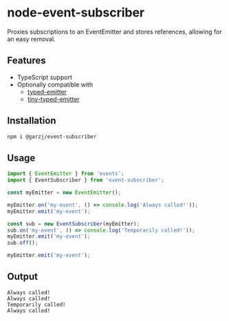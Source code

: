 # node-event-subscriber

Proxies subscriptions to an EventEmitter and stores references, allowing for an easy removal.

## Features

- TypeScript support
- Optionally compatible with
  - [typed-emitter](https://github.com/binier/tiny-typed-emitter)
  - [tiny-typed-emitter](https://github.com/binier/tiny-typed-emitter)

## Installation

```bash
npm i @garzj/event-subscriber
```

## Usage

```ts
import { EventEmitter } from 'events';
import { EventSubscriber } from 'event-subscriber';

const myEmitter = new EventEmitter();

myEmitter.on('my-event', () => console.log('Always called!'));
myEmitter.emit('my-event');

const sub = new EventSubscriber(myEmitter);
sub.on('my-event', () => console.log('Temporarily called!'));
myEmitter.emit('my-event');
sub.off();

myEmitter.emit('my-event');
```

## Output

```
Always called!
Always called!
Temporarily called!
Always called!
```
